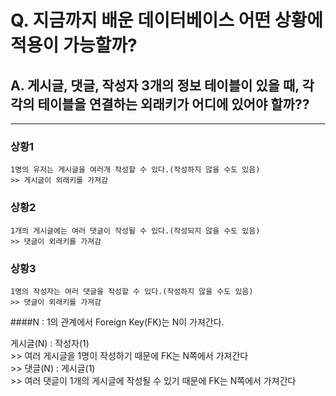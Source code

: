 # Q. 지금까지 배운 데이터베이스 어떤 상황에 적용이 가능할까?

## A. 게시글, 댓글, 작성자 3개의 정보 테이블이 있을 때, 각각의 테이블을 연결하는 외래키가 어디에 있어야 할까??

---

### 상황1

```
1명의 유저는 게시글을 여러개 작성할 수 있다.(작성하지 않을 수도 있음)
>> 게시글이 외래키를 가져감
```

### 상황2

```
1개의 게시글에는 여러 댓글이 작성될 수 있다.(작성되지 않을 수도 있음)
>> 댓글이 외래키를 가져감
```

### 상황3

```
1명의 작성자는 여러 댓글을 작성할 수 있다.(작성하지 않을 수도 있음)
>> 댓글이 외래키를 가져감
```

####N : 1의 관계에서 Foreign Key(FK)는 N이 가져간다.

게시글(N) : 작성자(1)\
\>> 여러 게시글을 1명이 작성하기 때문에 FK는 N쪽에서 가져간다\
\>> 댓글(N) : 게시글(1)\
\>> 여러 댓글이 1개의 게시글에 작성될 수 있기 때문에 FK는 N쪽에서 가져간다
